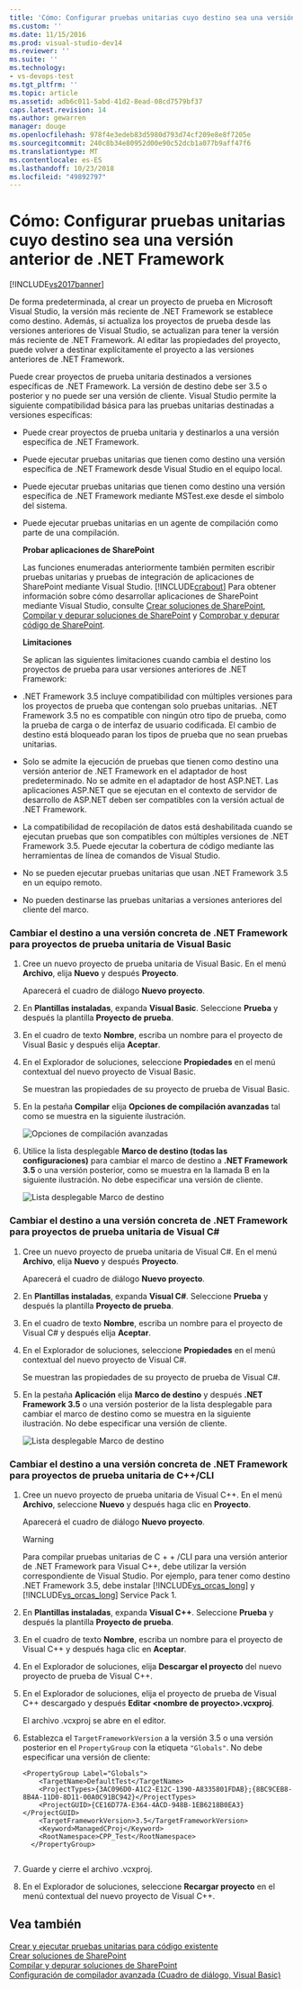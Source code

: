 ```yaml
---
title: 'Cómo: Configurar pruebas unitarias cuyo destino sea una versión anterior de .NET Framework | Microsoft Docs'
ms.custom: ''
ms.date: 11/15/2016
ms.prod: visual-studio-dev14
ms.reviewer: ''
ms.suite: ''
ms.technology:
- vs-devops-test
ms.tgt_pltfrm: ''
ms.topic: article
ms.assetid: adb6c011-5abd-41d2-8ead-08cd7579bf37
caps.latest.revision: 14
ms.author: gewarren
manager: douge
ms.openlocfilehash: 978f4e3edeb83d5980d793d74cf209e8e8f7205e
ms.sourcegitcommit: 240c8b34e80952d00e90c52dcb1a077b9aff47f6
ms.translationtype: MT
ms.contentlocale: es-ES
ms.lasthandoff: 10/23/2018
ms.locfileid: "49892797"
---
```

# <a name="how-to-configure-unit-tests-to-target-an-earlier-version-of-the-net-framework"></a>Cómo: Configurar pruebas unitarias cuyo destino sea una versión anterior de .NET Framework
[!INCLUDE[vs2017banner](../includes/vs2017banner.md)]

De forma predeterminada, al crear un proyecto de prueba en Microsoft Visual Studio, la versión más reciente de .NET Framework se establece como destino. Además, si actualiza los proyectos de prueba desde las versiones anteriores de Visual Studio, se actualizan para tener la versión más reciente de .NET Framework. Al editar las propiedades del proyecto, puede volver a destinar explícitamente el proyecto a las versiones anteriores de .NET Framework.  
  
 Puede crear proyectos de prueba unitaria destinados a versiones específicas de .NET Framework. La versión de destino debe ser 3.5 o posterior y no puede ser una versión de cliente. Visual Studio permite la siguiente compatibilidad básica para las pruebas unitarias destinadas a versiones específicas:  
  
- Puede crear proyectos de prueba unitaria y destinarlos a una versión específica de .NET Framework.  
  
- Puede ejecutar pruebas unitarias que tienen como destino una versión específica de .NET Framework desde Visual Studio en el equipo local.  
  
- Puede ejecutar pruebas unitarias que tienen como destino una versión específica de .NET Framework mediante MSTest.exe desde el símbolo del sistema.  
  
- Puede ejecutar pruebas unitarias en un agente de compilación como parte de una compilación.  
  
  **Probar aplicaciones de SharePoint**  
  
  Las funciones enumeradas anteriormente también permiten escribir pruebas unitarias y pruebas de integración de aplicaciones de SharePoint mediante Visual Studio. [!INCLUDE[crabout](../includes/crabout-md.md)] Para obtener información sobre cómo desarrollar aplicaciones de SharePoint mediante Visual Studio, consulte [Crear soluciones de SharePoint](http://msdn.microsoft.com/library/4bfb1e59-97c9-4594-93f8-3068b4eb9631), [Compilar y depurar soluciones de SharePoint](http://msdn.microsoft.com/library/c9e7c9ab-4eb3-40cd-a9b9-6c2a896f70ae) y [Comprobar y depurar código de SharePoint](http://msdn.microsoft.com/library/b5f3bce2-6a51-41b1-a292-9e384bae420c).  
  
  **Limitaciones**  
  
  Se aplican las siguientes limitaciones cuando cambia el destino los proyectos de prueba para usar versiones anteriores de .NET Framework:  
  
- .NET Framework 3.5 incluye compatibilidad con múltiples versiones para los proyectos de prueba que contengan solo pruebas unitarias. .NET Framework 3.5 no es compatible con ningún otro tipo de prueba, como la prueba de carga o de interfaz de usuario codificada. El cambio de destino está bloqueado paran los tipos de prueba que no sean pruebas unitarias.  
  
- Solo se admite la ejecución de pruebas que tienen como destino una versión anterior de .NET Framework en el adaptador de host predeterminado. No se admite en el adaptador de host ASP.NET. Las aplicaciones ASP.NET que se ejecutan en el contexto de servidor de desarrollo de ASP.NET deben ser compatibles con la versión actual de .NET Framework.  
  
- La compatibilidad de recopilación de datos está deshabilitada cuando se ejecutan pruebas que son compatibles con múltiples versiones de .NET Framework 3.5. Puede ejecutar la cobertura de código mediante las herramientas de línea de comandos de Visual Studio.  
  
- No se pueden ejecutar pruebas unitarias que usan .NET Framework 3.5 en un equipo remoto.  
  
- No pueden destinarse las pruebas unitarias a versiones anteriores del cliente del marco.  
  
### <a name="re-targeting-to-a-specific-version-of-the-net-framework-for-visual-basic-unit-test-projects"></a>Cambiar el destino a una versión concreta de .NET Framework para proyectos de prueba unitaria de Visual Basic  
  
1.  Cree un nuevo proyecto de prueba unitaria de Visual Basic. En el menú **Archivo**, elija **Nuevo** y después **Proyecto**.  
  
     Aparecerá el cuadro de diálogo **Nuevo proyecto**.  
  
2.  En **Plantillas instaladas**, expanda **Visual Basic**. Seleccione **Prueba** y después la plantilla **Proyecto de prueba**.  
  
3.  En el cuadro de texto **Nombre**, escriba un nombre para el proyecto de Visual Basic y después elija **Aceptar**.  
  
4.  En el Explorador de soluciones, seleccione **Propiedades** en el menú contextual del nuevo proyecto de Visual Basic.  
  
     Se muestran las propiedades de su proyecto de prueba de Visual Basic.  
  
5.  En la pestaña **Compilar** elija **Opciones de compilación avanzadas** tal como se muestra en la siguiente ilustración.  
  
     ![Opciones de compilación avanzadas](../test/media/howtoconfigureunittest35frameworka.png "HowToConfigureUnitTest35FrameworkA")  
  
6.  Utilice la lista desplegable **Marco de destino (todas las configuraciones)** para cambiar el marco de destino a **.NET Framework 3.5** o una versión posterior, como se muestra en la llamada B en la siguiente ilustración. No debe especificar una versión de cliente.  
  
     ![Lista desplegable Marco de destino](../test/media/howtoconfigureunitest35frameworkstepb.png "HowToConfigureUniTest35FrameworkStepB")  
  
### <a name="re-targeting-to-a-specific-version-of-the-net-framework-for-visual-c-unit-test-projects"></a>Cambiar el destino a una versión concreta de .NET Framework para proyectos de prueba unitaria de Visual C#  
  
1.  Cree un nuevo proyecto de prueba unitaria de Visual C#. En el menú **Archivo**, elija **Nuevo** y después **Proyecto**.  
  
     Aparecerá el cuadro de diálogo **Nuevo proyecto**.  
  
2.  En **Plantillas instaladas**, expanda **Visual C#**. Seleccione **Prueba** y después la plantilla **Proyecto de prueba**.  
  
3.  En el cuadro de texto **Nombre**, escriba un nombre para el proyecto de Visual C# y después elija **Aceptar**.  
  
4.  En el Explorador de soluciones, seleccione **Propiedades** en el menú contextual del nuevo proyecto de Visual C#.  
  
     Se muestran las propiedades de su proyecto de prueba de Visual C#.  
  
5.  En la pestaña **Aplicación** elija **Marco de destino** y después **.NET Framework 3.5** o una versión posterior de la lista desplegable para cambiar el marco de destino como se muestra en la siguiente ilustración. No debe especificar una versión de cliente.  
  
     ![Lista desplegable Marco de destino](../test/media/howtoconfigureunittest35frameworkcsharp.png "HowToConfigureUnitTest35FrameworkCSharp")  
  
### <a name="re-targeting-to-a-specific-version-of-the-net-framework-for-ccli-unit-test-projects"></a>Cambiar el destino a una versión concreta de .NET Framework para proyectos de prueba unitaria de C++/CLI  
  
1.  Cree un nuevo proyecto de prueba unitaria de Visual C++. En el menú **Archivo**, seleccione **Nuevo** y después haga clic en **Proyecto**.  
  
     Aparecerá el cuadro de diálogo **Nuevo proyecto**.  
  
    > [!WARNING]
    >  Para compilar pruebas unitarias de C + + /CLI para una versión anterior de .NET Framework para Visual C++, debe utilizar la versión correspondiente de Visual Studio. Por ejemplo, para tener como destino .NET Framework 3.5, debe instalar [!INCLUDE[vs_orcas_long](../includes/vs-orcas-long-md.md)] y [!INCLUDE[vs_orcas_long](../includes/vs-orcas-long-md.md)] Service Pack 1.  
  
2.  En **Plantillas instaladas**, expanda **Visual C++**. Seleccione **Prueba** y después la plantilla **Proyecto de prueba**.  
  
3.  En el cuadro de texto **Nombre**, escriba un nombre para el proyecto de Visual C++ y después haga clic en **Aceptar**.  
  
4.  En el Explorador de soluciones, elija **Descargar el proyecto** del nuevo proyecto de prueba de Visual C++.  
  
5.  En el Explorador de soluciones, elija el proyecto de prueba de Visual C++ descargado y después **Editar \<nombre de proyecto>.vcxproj**.  
  
     El archivo .vcxproj se abre en el editor.  
  
6.  Establezca el `TargetFrameworkVersion` a la versión 3.5 o una versión posterior en el `PropertyGroup` con la etiqueta `"Globals"`. No debe especificar una versión de cliente:  
  
    ```  
    <PropertyGroup Label="Globals">  
        <TargetName>DefaultTest</TargetName>  
        <ProjectTypes>{3AC096D0-A1C2-E12C-1390-A8335801FDAB};{8BC9CEB8-8B4A-11D0-8D11-00A0C91BC942}</ProjectTypes>  
        <ProjectGUID>{CE16D77A-E364-4ACD-948B-1EB6218B0EA3}</ProjectGUID>  
        <TargetFrameworkVersion>3.5</TargetFrameworkVersion>  
        <Keyword>ManagedCProj</Keyword>  
        <RootNamespace>CPP_Test</RootNamespace>  
      </PropertyGroup>  
  
    ```  
  
7.  Guarde y cierre el archivo .vcxproj.  
  
8.  En el Explorador de soluciones, seleccione **Recargar proyecto** en el menú contextual del nuevo proyecto de Visual C++.  
  
## <a name="see-also"></a>Vea también  
 [Crear y ejecutar pruebas unitarias para código existente](http://msdn.microsoft.com/en-us/e8370b93-085b-41c9-8dec-655bd886f173)   
 [Crear soluciones de SharePoint](http://msdn.microsoft.com/library/4bfb1e59-97c9-4594-93f8-3068b4eb9631)   
 [Compilar y depurar soluciones de SharePoint](http://msdn.microsoft.com/library/c9e7c9ab-4eb3-40cd-a9b9-6c2a896f70ae)   
 [Configuración de compilador avanzada (Cuadro de diálogo, Visual Basic)](../ide/reference/advanced-compiler-settings-dialog-box-visual-basic.md)



